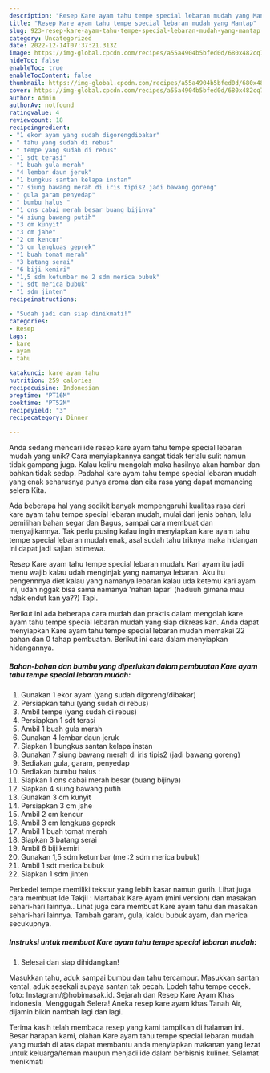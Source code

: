 ```yaml
---
description: "Resep Kare ayam tahu tempe special lebaran mudah yang Mantap"
title: "Resep Kare ayam tahu tempe special lebaran mudah yang Mantap"
slug: 923-resep-kare-ayam-tahu-tempe-special-lebaran-mudah-yang-mantap
category: Uncategorized
date: 2022-12-14T07:37:21.313Z
image: https://img-global.cpcdn.com/recipes/a55a4904b5bfed0d/680x482cq70/kare-ayam-tahu-tempe-special-lebaran-mudah-foto-resep-utama.jpg
hideToc: false
enableToc: true
enableTocContent: false
thumbnail: https://img-global.cpcdn.com/recipes/a55a4904b5bfed0d/680x482cq70/kare-ayam-tahu-tempe-special-lebaran-mudah-foto-resep-utama.jpg
cover: https://img-global.cpcdn.com/recipes/a55a4904b5bfed0d/680x482cq70/kare-ayam-tahu-tempe-special-lebaran-mudah-foto-resep-utama.jpg
author: Admin
authorAv: notfound
ratingvalue: 4
reviewcount: 18
recipeingredient:
- "1 ekor ayam yang sudah digorengdibakar"
- " tahu yang sudah di rebus"
- " tempe yang sudah di rebus"
- "1 sdt terasi"
- "1 buah gula merah"
- "4 lembar daun jeruk"
- "1 bungkus santan kelapa instan"
- "7 siung bawang merah di iris tipis2 jadi bawang goreng"
- " gula garam penyedap"
- " bumbu halus "
- "1 ons cabai merah besar buang bijinya"
- "4 siung bawang putih"
- "3 cm kunyit"
- "3 cm jahe"
- "2 cm kencur"
- "3 cm lengkuas geprek"
- "1 buah tomat merah"
- "3 batang serai"
- "6 biji kemiri"
- "1,5 sdm ketumbar me 2 sdm merica bubuk"
- "1 sdt merica bubuk"
- "1 sdm jinten"
recipeinstructions:

- "Sudah jadi dan siap dinikmati!"
categories:
- Resep
tags:
- kare
- ayam
- tahu

katakunci: kare ayam tahu 
nutrition: 259 calories
recipecuisine: Indonesian
preptime: "PT16M"
cooktime: "PT52M"
recipeyield: "3"
recipecategory: Dinner

---
```





Anda sedang mencari ide resep kare ayam tahu tempe special lebaran mudah yang unik? Cara menyiapkannya sangat tidak terlalu sulit namun tidak gampang juga. Kalau keliru mengolah maka hasilnya akan hambar dan bahkan tidak sedap. Padahal kare ayam tahu tempe special lebaran mudah yang enak seharusnya punya aroma dan cita rasa yang dapat memancing selera Kita.





Ada beberapa hal yang sedikit banyak mempengaruhi kualitas rasa dari kare ayam tahu tempe special lebaran mudah, mulai dari jenis bahan, lalu pemilihan bahan segar dan Bagus, sampai cara membuat dan menyajikannya. Tak perlu pusing kalau ingin menyiapkan kare ayam tahu tempe special lebaran mudah enak,      asal sudah tahu triknya maka hidangan ini dapat jadi sajian istimewa.














Resep Kare ayam tahu tempe special lebaran mudah. Kari ayam itu jadi menu wajib kalau udah menginjak yang namanya lebaran. Aku itu pengennnya diet kalau yang namanya lebaran kalau uda ketemu kari ayam ini, udah nggak bisa sama namanya &#39;nahan lapar&#39; (haduuh gimana mau ndak endut kan ya??) Tapi.






Berikut ini ada beberapa cara mudah dan praktis dalam mengolah kare ayam tahu tempe special lebaran mudah yang siap dikreasikan. Anda dapat menyiapkan Kare ayam tahu tempe special lebaran mudah memakai 22 bahan dan 0 tahap pembuatan. Berikut ini cara dalam menyiapkan hidangannya.

<!--inarticleads1-->

##### Bahan-bahan dan bumbu yang diperlukan dalam pembuatan Kare ayam tahu tempe special lebaran mudah:

1. Gunakan 1 ekor ayam (yang sudah digoreng/dibakar)
1. Persiapkan  tahu (yang sudah di rebus)
1. Ambil  tempe (yang sudah di rebus)
1. Persiapkan 1 sdt terasi
1. Ambil 1 buah gula merah
1. Gunakan 4 lembar daun jeruk
1. Siapkan 1 bungkus santan kelapa instan
1. Gunakan 7 siung bawang merah di iris tipis2 (jadi bawang goreng)
1. Sediakan  gula, garam, penyedap
1. Sediakan  bumbu halus :
1. Siapkan 1 ons cabai merah besar (buang bijinya)
1. Siapkan 4 siung bawang putih
1. Gunakan 3 cm kunyit
1. Persiapkan 3 cm jahe
1. Ambil 2 cm kencur
1. Ambil 3 cm lengkuas geprek
1. Ambil 1 buah tomat merah
1. Siapkan 3 batang serai
1. Ambil 6 biji kemiri
1. Gunakan 1,5 sdm ketumbar (me :2 sdm merica bubuk)
1. Ambil 1 sdt merica bubuk
1. Siapkan 1 sdm jinten


Perkedel tempe memiliki tekstur yang lebih kasar namun gurih. Lihat juga cara membuat Ide Takjil : Martabak Kare Ayam (mini version) dan masakan sehari-hari lainnya.. Lihat juga cara membuat Kare ayam tahu dan masakan sehari-hari lainnya. Tambah garam, gula, kaldu bubuk ayam, dan merica secukupnya. 

<!--inarticleads2-->

##### Instruksi untuk membuat Kare ayam tahu tempe special lebaran mudah:


1. Selesai dan siap dihidangkan!

Masukkan tahu, aduk sampai bumbu dan tahu tercampur. Masukkan santan kental, aduk sesekali supaya santan tak pecah. Lodeh tahu tempe cecek. foto: Instagram/@hobimasak.id. Sejarah dan Resep Kare Ayam Khas Indonesia, Menggugah Selera! Aneka resep kare ayam khas Tanah Air, dijamin bikin nambah lagi dan lagi. 

Terima kasih telah membaca resep yang kami tampilkan di halaman ini. Besar harapan kami, olahan Kare ayam tahu tempe special lebaran mudah yang mudah di atas dapat membantu anda menyiapkan makanan yang lezat untuk keluarga/teman maupun menjadi ide dalam berbisnis kuliner. Selamat menikmati

